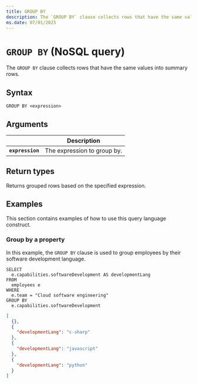 ```yaml
---
title: GROUP BY
description: The `GROUP BY` clause collects rows that have the same values into summary rows.
ms.date: 07/01/2025
---
```


# `GROUP BY` (NoSQL query)

The `GROUP BY` clause collects rows that have the same values into summary rows.

## Syntax

```nosql
GROUP BY <expression>
```

## Arguments

| | Description |
| --- | --- |
| **`expression`** | The expression to group by. |

## Return types

Returns grouped rows based on the specified expression.

## Examples

This section contains examples of how to use this query language construct.

### Group by a property

In this example, the `GROUP BY` clause is used to group employees by their software development language.

```nosql
SELECT 
  e.capabilities.softwareDevelopment AS developmentLang
FROM
  employees e
WHERE
  e.team = "Cloud software engineering"
GROUP BY
  e.capabilities.softwareDevelopment
```

```json
[
  {},
  {
    "developmentLang": "c-sharp"
  },
  {
    "developmentLang": "javascript"
  },
  {
    "developmentLang": "python"
  }
]
```
